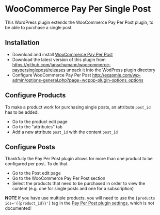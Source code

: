 # WooCommerce Pay Per Single Post

This WordPress plugin extends the WooCommerce Pay Per Post plugin, to be able to purchase a single post.

## Installation

* Download and install [WooCommerce Pay Per Post](http://wordpress.emoxie.com/woocommerce-pay-per-post/)
* Download the latest version of this plugin from https://github.com/janschumann/woocommerce-paypersinglepost/releases unpack it into the WodPress plugin directory
* Configure WooCommerce Pay Per Post http://exapmle.com/wp-admin/options-general.php?page=wcppp-plugin-options_options

## Configure Products

To make a product work for purchasing single posts, an attribute `post_id` has to be added.

* Go to the product edit page
* Go to the "attributes" tab
* Add a new attribute `post_id` with the content `post_id`

## Configure Posts

Thankfully the Pay Per Post plugin allows for more than one product to be configured per post. To do that

* Go to the Post edit page
* Go to the WooCommerce Pay Per Post section
* Select the products that need to be purchased in order to view the content (e.g. one for single posts and one for a subscription)

**NOTE** If you have use multiple products, you will need to use the ```[products ids='{{product_id}}']``` tag in the [Pay Per Post plugin settings](http://exapmle.com/wp-admin/options-general.php?page=wcppp-plugin-options_options), which is not documented!
